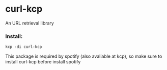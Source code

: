 # curl-kcp
An URL retrieval library

### Install:
```
kcp -di curl-kcp
```

This package is required by spotify (also avaliable at kcp),
so make sure to install curl-kcp before install spotify